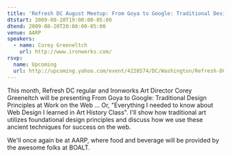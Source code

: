 ```yaml
---
title: 'Refresh DC August Meetup: From Goya to Google: Traditional Design Principles at Work on the Web'
dtstart: 2009-08-20T19:00:00-05:00
dtend: 2009-08-20T20:00:00-05:00
venue: AARP
speakers:
  - name: Corey Greeneltch
    url: http://www.ironworks.com/
rsvp:
  name: Upcoming
  url: http://upcoming.yahoo.com/event/4228574/DC/Washington/Refresh-DC-August-Meetup-From-Goya-to-Google-Traditional-Design-Principles-at-Work-on-the-Web/AARP/
---
```


This month, Refresh DC regular and Ironworks Art Director Corey Greeneltch will be presenting From Goya to Google: Traditional Design Principles at Work on the Web ... Or, "Everything I needed to know about Web Design I learned in Art History Class". I'll show how traditional art utilizes foundational design principles and discuss how we use these ancient techniques for success on the web.

We'll once again be at AARP, where food and beverage will be provided by the awesome folks at BOALT.